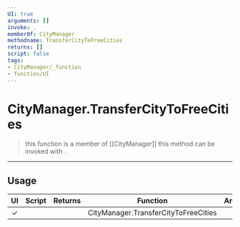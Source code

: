 ```yaml
---
UI: true
arguments: []
invoke: .
memberOf: CityManager
methodname: TransferCityToFreeCities
returns: []
script: false
tags:
- CityManager/_function
- function/UI
---
```

# CityManager.TransferCityToFreeCities
> this function is a member of [[CityManager]]
> this method can be invoked with `.`
-----
## Usage
|  UI | Script | Returns | Function | Arguments |
|:---:|:------:|-------:|:--------:|:---------|
|✓| ||CityManager.TransferCityToFreeCities||
